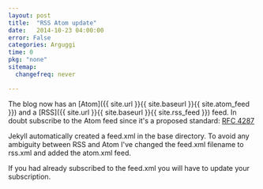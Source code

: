 ```yaml
---
layout: post
title:  "RSS Atom update"
date:   2014-10-23 04:00:00
error: False
categories: Arguggi
time: 0
pkg: "none"
sitemap:
  changefreq: never

---
```


The blog now has an [Atom]({{ site.url }}{{ site.baseurl }}{{ site.atom_feed }}) and
a [RSS]({{ site.url }}{{ site.baseurl }}{{ site.rss_feed }}) feed.
In doubt subscribe to the Atom feed since it's a proposed standard: [RFC 4287](http://tools.ietf.org/html/rfc4287)

Jekyll automatically created a feed.xml in the base directory. To avoid any ambiguity
between RSS and Atom I've changed the feed.xml filename to rss.xml and added the atom.xml
feed.

If you had already subscribed to the feed.xml you will have to update your subscription.
